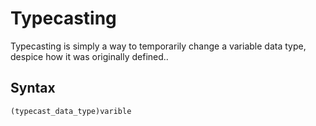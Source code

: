 # Typecasting

Typecasting is simply a way to temporarily change a variable data type, despice how it was originally defined..

## Syntax

~~~
(typecast_data_type)varible
~~~
